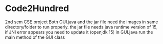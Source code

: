 # Code2Hundred
2nd sem CSE project
Both GUI.java and the jar file need the images in same directory/folder to run properly.
the jar file needs java runtime version of 15, if JNI error appears you need to update it (openjdk 15)
in GUI.java run the main method of the GUI class
